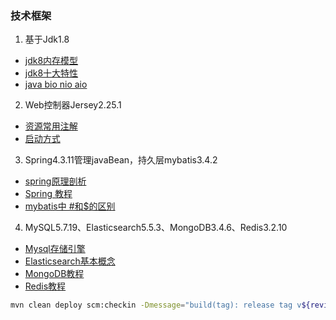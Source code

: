 ### 技术框架
1. 基于Jdk1.8
- [jdk8内存模型](http://www.cnblogs.com/paddix/p/5309550.html)
- [jdk8十大特性](http://www.jb51.net/article/48304.htm)
- [java bio nio aio](http://blog.csdn.net/wanglei_storage/article/details/50225779)

2. Web控制器Jersey2.25.1
- [资源常用注解](https://jersey.github.io/documentation/latest/jaxrs-resources.html)
- [启动方式](http://blog.csdn.net/u013628152/article/details/42126521)

3. Spring4.3.11管理javaBean，持久层mybatis3.4.2
- [spring原理剖析](http://bradyzhu.iteye.com/blog/2270692)
- [Spring 教程](https://www.w3cschool.cn/wkspring/)
- [mybatis中 #和$的区别](http://note.youdao.com/noteshare?id=4a97cad3801c22ef12adba9b18d13028&sub=AEDB30BC3CDE4F2F9E57E57772FAC7F9)

4. MySQL5.7.19、Elasticsearch5.5.3、MongoDB3.4.6、Redis3.2.10
- [Mysql存储引擎](http://blog.csdn.net/xifeijian/article/details/20316775)
- [Elasticsearch基本概念](https://www.elastic.co/guide/en/elasticsearch/reference/current/getting-started.html)
- [MongoDB教程](https://www.w3cschool.cn/mongodb/)
- [Redis教程](https://www.w3cschool.cn/redis/)

```bash
mvn clean deploy scm:checkin -Dmessage="build(tag): release tag v${revision}" scm:tag -Dtag=v${revision}
```
